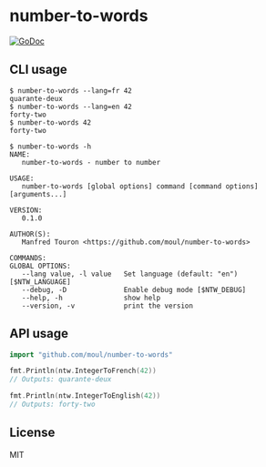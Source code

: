 # number-to-words

[![GoDoc](https://godoc.org/github.com/moul/number-to-words?status.svg)](https://godoc.org/github.com/moul/number-to-words)

## CLI usage

```console
$ number-to-words --lang=fr 42
quarante-deux
$ number-to-words --lang=en 42
forty-two
$ number-to-words 42
forty-two
```

```console
$ number-to-words -h
NAME:
   number-to-words - number to number

USAGE:
   number-to-words [global options] command [command options] [arguments...]

VERSION:
   0.1.0

AUTHOR(S):
   Manfred Touron <https://github.com/moul/number-to-words>

COMMANDS:
GLOBAL OPTIONS:
   --lang value, -l value   Set language (default: "en") [$NTW_LANGUAGE]
   --debug, -D              Enable debug mode [$NTW_DEBUG]
   --help, -h               show help
   --version, -v            print the version
```

## API usage

```go
import "github.com/moul/number-to-words"

fmt.Println(ntw.IntegerToFrench(42))
// Outputs: quarante-deux

fmt.Println(ntw.IntegerToEnglish(42))
// Outputs: forty-two
```

## License

MIT
